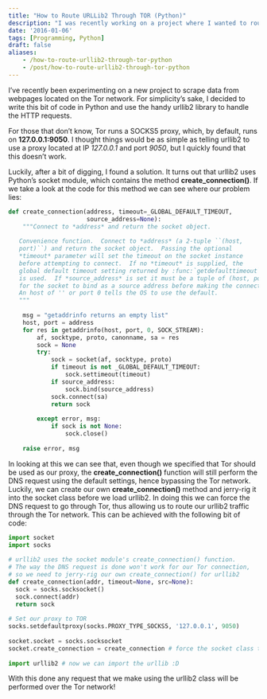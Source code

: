 ```yaml
---
title: "How to Route URLLib2 Through TOR (Python)"
description: "I was recently working on a project where I wanted to route HTTP requests from Python's URLLib2 through TOR. Here's what I came up with."
date: '2016-01-06'
tags: [Programming, Python]
draft: false
aliases:
    - /how-to-route-urllib2-through-tor-python
    - /post/how-to-route-urllib2-through-tor-python
---
```


I’ve recently been experimenting on a new project to scrape data from webpages located on the Tor network. For simplicity’s sake, I decided to write this bit of code in Python and use the handy urllib2 library to handle the HTTP requests.

For those that don’t know, Tor runs a SOCKS5 proxy, which, by default, runs on **127.0.0.1:9050**. I thought things would be as simple as telling urllib2 to use a proxy located at IP *127.0.0.1* and port *9050*, but I quickly found that this doesn’t work.

<!--more-->

Luckily, after a bit of digging, I found a solution. It turns out that urllib2 uses Python’s socket module, which contains the method **create_connection()**. If we take a look at the code for this method we can see where our problem lies:

```python
def create_connection(address, timeout=_GLOBAL_DEFAULT_TIMEOUT,
                      source_address=None):
    """Connect to *address* and return the socket object.
 
   Convenience function.  Connect to *address* (a 2-tuple ``(host,
   port)``) and return the socket object.  Passing the optional
   *timeout* parameter will set the timeout on the socket instance
   before attempting to connect.  If no *timeout* is supplied, the
   global default timeout setting returned by :func:`getdefaulttimeout`
   is used.  If *source_address* is set it must be a tuple of (host, port)
   for the socket to bind as a source address before making the connection.
   An host of '' or port 0 tells the OS to use the default.
   """
 
    msg = "getaddrinfo returns an empty list"
    host, port = address
    for res in getaddrinfo(host, port, 0, SOCK_STREAM):
        af, socktype, proto, canonname, sa = res
        sock = None
        try:
            sock = socket(af, socktype, proto)
            if timeout is not _GLOBAL_DEFAULT_TIMEOUT:
                sock.settimeout(timeout)
            if source_address:
                sock.bind(source_address)
            sock.connect(sa)
            return sock
 
        except error, msg:
            if sock is not None:
                sock.close()
 
    raise error, msg
```

In looking at this we can see that, even though we specified that Tor should be used as our proxy, the **create_connection()** function will still perform the DNS request using the default settings, hence bypassing the Tor network. Luckily, we can create our own **create_connection()** method and jerry-rig it into the socket class before we load urllib2. In doing this we can force the DNS request to go through Tor, thus allowing us to route our urllib2 traffic through the Tor network. This can be achieved with the following bit of code:

```python
import socket
import socks
 
# urllib2 uses the socket module's create_connection() function.
# The way the DNS request is done won't work for our Tor connection,
# so we need to jerry-rig our own create_connection() for urllib2
def create_connection(addr, timeout=None, src=None):
  sock = socks.socksocket()
  sock.connect(addr)
  return sock
 
# Set our proxy to TOR
socks.setdefaultproxy(socks.PROXY_TYPE_SOCKS5, '127.0.0.1', 9050)
 
socket.socket = socks.socksocket
socket.create_connection = create_connection # force the socket class to use our new create_connection()
 
import urllib2 # now we can import the urllib :D
```

With this done any request that we make using the urllib2 class will be performed over the Tor network!
